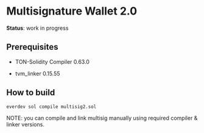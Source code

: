 # Multisignature Wallet 2.0

**Status**: work in progress

## Prerequisites

- TON-Solidity Compiler 0.63.0

- tvm_linker 0.15.55

## How to build

    everdev sol compile multisig2.sol

NOTE: you can compile and link multisig manually using required compiler & linker versions.